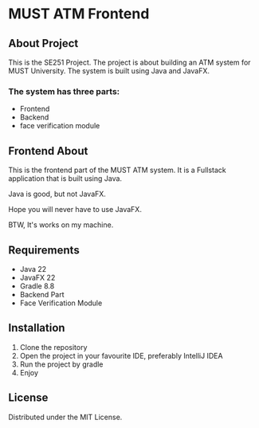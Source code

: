 # MUST ATM Frontend 

## About Project
This is the SE251 Project. The project is about building an ATM system for MUST University. The system is built using Java and JavaFX.

### The system has three parts:

- Frontend
- Backend
- face verification module

## Frontend About
This is the frontend part of the MUST ATM system. It is a Fullstack application that is built using Java.

Java is good, but not JavaFX.

Hope you will never have to use JavaFX.

BTW, It's works on my machine.

## Requirements
- Java 22
- JavaFX 22
- Gradle 8.8
- Backend Part
- Face Verification Module

## Installation
1. Clone the repository
2. Open the project in your favourite IDE, preferably IntelliJ IDEA
3. Run the project by gradle
4. Enjoy

## License

Distributed under the MIT License.
